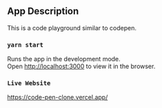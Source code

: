 ## App Description
This is a code playground similar to codepen.


### `yarn start`

Runs the app in the development mode.<br />
Open [http://localhost:3000](http://localhost:3000) to view it in the browser.
### `Live Website`
https://code-pen-clone.vercel.app/
